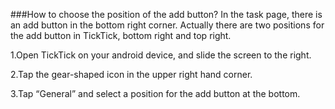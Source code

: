 ###How to choose the position of the add button?
In the task page, there is an add button in the bottom right corner. Actually there are two positions for the add button in TickTick, bottom right and top right.

1.Open TickTick on your android device, and slide the screen to the right.

2.Tap the gear-shaped icon in the upper right hand corner.

3.Tap “General” and select a position for the add button at the bottom. 
